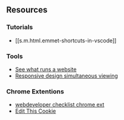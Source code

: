 

## Resources

### Tutorials 

- [[s.m.html.emmet-shortcuts-in-vscode]]

### Tools

- [See what runs a website](https://www.WhatRuns.com)
- [Responsive design simultaneous viewing](https://responsively.app/)

### Chrome Extentions

- [webdeveloper checklist chrome ext](https://chrome.google.com/webstore/detail/web-developer-checklist/iahamcpedabephpcgkeikbclmaljebjp)
- [Edit This Cookie](https://chrome.google.com/webstore/detail/editthiscookie/fngmhnnpilhplaeedifhccceomclgfbg)
